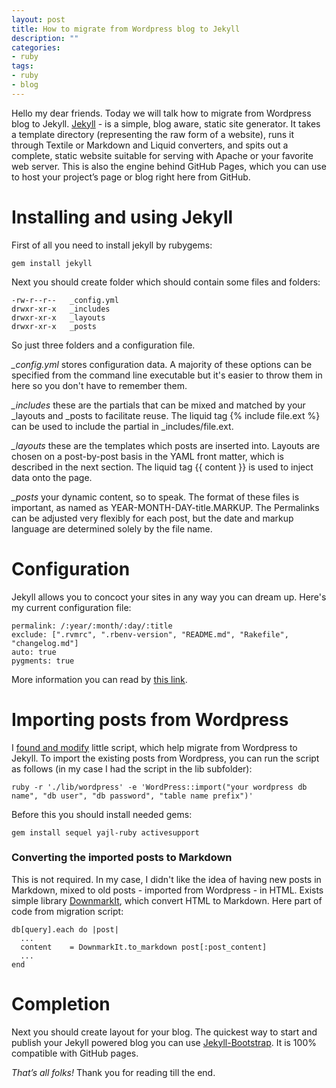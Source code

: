 ```yaml
---
layout: post
title: How to migrate from Wordpress blog to Jekyll
description: ""
categories: 
- ruby
tags: 
- ruby
- blog
---
```

Hello my dear friends. Today we will talk how to migrate from Wordpress blog to Jekyll. [Jekyll](http://jekyllrb.com/) - is a simple, blog aware, static site generator. It takes a template directory (representing the raw form of a website), runs it through Textile or Markdown and Liquid converters, and spits out a complete, static website suitable for serving with Apache or your favorite web server. This is also the engine behind GitHub Pages, which you can use to host your project’s page or blog right here from GitHub.

# Installing and using Jekyll

First of all you need to install jekyll by rubygems:

    gem install jekyll
    
Next you should create folder which should contain some files and folders:

    -rw-r--r--   _config.yml
    drwxr-xr-x   _includes
    drwxr-xr-x   _layouts
    drwxr-xr-x   _posts
    
So just three folders and a configuration file. 

_\_config.yml_ stores configuration data. A majority of these options can be specified from the command line executable but it's easier to throw them in here so you don't have to remember them.

_\_includes_ these are the partials that can be mixed and matched by your _layouts and _posts to facilitate reuse. The liquid tag {% include file.ext %} can be used to include the partial in _includes/file.ext.

_\_layouts_ these are the templates which posts are inserted into. Layouts are chosen on a post-by-post basis in the YAML front matter, which is described in the next section. The liquid tag {{ content }} is used to inject data onto the page.

_\_posts_ your dynamic content, so to speak. The format of these files is important, as named as YEAR-MONTH-DAY-title.MARKUP. The Permalinks can be adjusted very flexibly for each post, but the date and markup language are determined solely by the file name.

# Configuration

Jekyll allows you to concoct your sites in any way you can dream up. Here's my current configuration file:

    permalink: /:year/:month/:day/:title 
    exclude: [".rvmrc", ".rbenv-version", "README.md", "Rakefile", "changelog.md"]
    auto: true
    pygments: true
    
More information you can read by [this link](https://github.com/mojombo/jekyll/wiki/Configuration).

# Importing posts from Wordpress

I [found and modify](https://github.com/le0pard/le0pard.github.com/blob/master/lib/wordpress.rb) little script, which help migrate from Wordpress to Jekyll. To import the existing posts from Wordpress, you can run the script as follows (in my case I had the script in the lib subfolder):

    ruby -r './lib/wordpress' -e 'WordPress::import("your wordpress db name", "db user", "db password", "table name prefix")'
    
Before this you should install needed gems:

    gem install sequel yajl-ruby activesupport
    
### Converting the imported posts to Markdown

This is not required. In my case, I didn't like the idea of having new posts in Markdown, mixed to old posts - imported from Wordpress - in HTML. Exists simple library [DownmarkIt](https://github.com/cousine/downmark_it), which convert HTML to Markdown. Here part of code from migration script:

    db[query].each do |post|
      ...
      content    = DownmarkIt.to_markdown post[:post_content]
      ...
    end
    
# Сompletion

Next you should create layout for your blog. The quickest way to start and publish your Jekyll powered blog you can use [Jekyll-Bootstrap](http://jekyllbootstrap.com/). It is 100% compatible with GitHub pages. 

*That’s all folks!* Thank you for reading till the end.